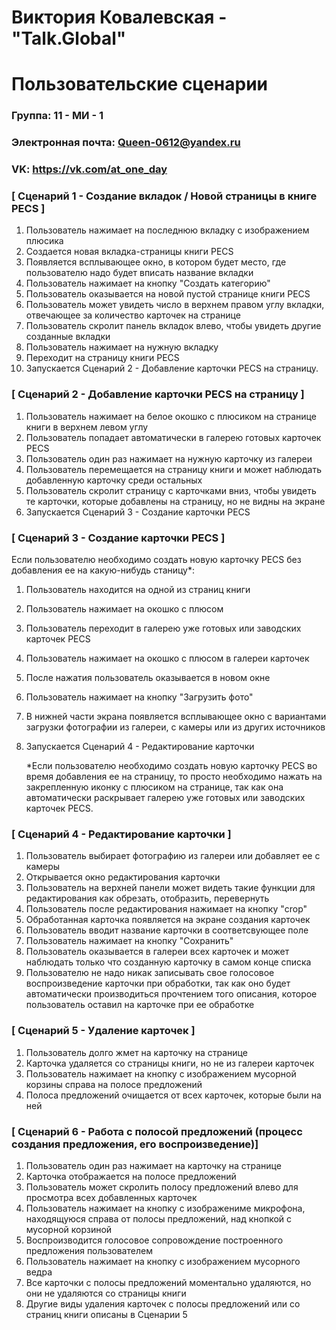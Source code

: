 # Виктория Ковалевская - "Talk.Global"
# Пользовательские сценарии

### Группа: 11 - МИ - 1
### Электронная почта: Queen-0612@yandex.ru
### VK: https://vk.com/at_one_day


### [ Сценарий 1 - Создание вкладок / Новой страницы в книге PECS ]

1. Пользователь нажимает на последнюю вкладку с изображением плюсика
2. Создается новая вкладка-страницы книги PECS
3. Появляется всплывающее окно, в котором будет место, где пользователю надо будет вписать название вкладки
4. Пользователь нажимает на кнопку "Создать категорию" 
5. Пользователь оказывается на новой пустой странице книги PECS
6. Пользователь может увидеть число в верхнем правом углу вкладки, отвечающее за количество карточек на странице
7. Пользователь скролит панель вкладок влево, чтобы увидеть другие созданные вкладки 
8. Пользователь нажимает на нужную вкладку
9. Переходит на страницу книги PECS
10. Запускается Сценарий 2 - Добавление карточки PECS на страницу.

### [ Сценарий 2 - Добавление карточки PECS на страницу ]

1. Пользователь нажимает на белое окошко с плюсиком на странице книги в верхнем левом углу
2. Пользователь попадает автоматически в галерею готовых карточек PECS
3. Пользователь один раз нажимает на нужную карточку из галереи 
4. Пользователь перемещается на страницу книги и может наблюдать добавленную карточку среди остальных
5. Пользователь скролит страницу с карточками вниз, чтобы увидеть те карточки, которые добавлены на страницу, но не видны на экране
6. Запускается Сценарий 3 - Создание карточки PECS

### [ Сценарий 3 - Создание карточки PECS ]

Если пользователю необходимо создать новую карточку PECS без добавления ее на какую-нибудь станицу*:
1. Пользователь находится на одной из страниц книги
2. Пользователь нажимает на окошко с плюсом
3. Пользователь переходит в галерею уже готовых или заводских карточек PECS
4. Пользователь нажимает на окошко с плюсом в галереи карточек
5. После нажатия пользователь оказывается в новом окне
6. Пользователь нажимает на кнопку "Загрузить фото"
7. В нижней части экрана появляется всплывающее окно с вариантами загрузки фотографии из галереи, с камеры или из других источников 
8. Запускается Сценарий 4 - Редактирование карточки


      *Если пользователю необходимо создать новую карточку PECS во время добавления ее на страницу, то просто необходимо нажать на закрепленную иконку с плюсиком на странице, так как она автоматически раскрывает галерею уже готовых или заводских карточек PECS.

### [ Сценарий 4 - Редактирование карточки ]

1. Пользователь выбирает фотографию из галереи или добавляет ее с камеры 
2. Открывается окно редактирования карточки 
3. Пользователь на верхней панели может видеть такие функции для редактирования как обрезать, отобразить, перевернуть
4. Пользователь после редактирования нажимает на кнопку "crop"
5. Обработанная карточка появляется на экране создания карточек
6. Пользователь вводит название карточки в соответсвующее поле
7. Пользователь нажимает на кнопку "Сохранить"
8. Пользователь оказывается в галереи всех карточек и может наблюдать только что созданную карточку в самом конце списка 
9. Пользователю не надо никак записывать свое голосовое воспроизведение карточки при обработки, так как оно будет автоматически производиться прочтением того описания, которое пользователь оставил на карточке при ее обработке

### [ Сценарий 5 - Удаление карточек ]

1. Пользователь долго жмет на карточку на странице 
2. Карточка удаляется со страницы книги, но не из галереи карточек
3. Пользователь нажимает на кнопку с изображением мусорной корзины справа на полосе предложений
4. Полоса предложений очищается от всех карточек, которые были на ней
 
### [ Сценарий 6 - Работа с полосой предложений (процесс создания предложения, его воспроизведение)]

1. Пользователь один раз нажимает на карточку на странице 
2. Карточка отображается на полосе предложений 
3. Пользователь может скролить полосу предложений влево для просмотра всех добавленных карточек 
4. Пользователь нажимает на кнопку с изображениме микрофона, находящуюся справа от полосы предложений, над кнопкой с мусорной корзиной
5. Воспроизводится голосовое сопровождение построенного предложения пользователем
6. Пользователь нажимает на кнопку с изображением мусорного ведра 
7. Все карточки с полосы предложений моментально удаляются, но они не удаляются со страницы книги  
8. Другие виды удаления карточек с полосы предложений или со страниц книги описаны в Сценарии 5
